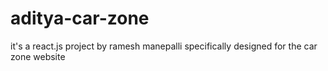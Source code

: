 # aditya-car-zone
it's a react.js project by ramesh manepalli specifically designed for the car zone website 
